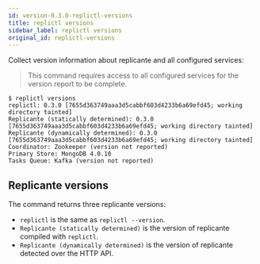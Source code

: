 ```yaml
---
id: version-0.3.0-replictl-versions
title: replictl versions
sidebar_label: replictl versions
original_id: replictl-versions
---
```


Collect version information about replicante and all configured services:

<blockquote class="info">

This command requires access to all configured services for the version report to be complete.

</blockquote>

```text
$ replictl versions
replictl: 0.3.0 [7655d363749aaa3d5cabbf603d4233b6a69efd45; working directory tainted]
Replicante (statically determined): 0.3.0 [7655d363749aaa3d5cabbf603d4233b6a69efd45; working directory tainted]
Replicante (dynamically determined): 0.3.0 [7655d363749aaa3d5cabbf603d4233b6a69efd45; working directory tainted]
Coordinator: Zookeeper (version not reported)
Primary Store: MongoDB 4.0.10
Tasks Queue: Kafka (version not reported)
```

## Replicante versions
The command returns three replicante versions:

  * `replictl` is the same as `replictl --version`.
  * `Replicante (statically determined)` is the version of replicante compiled with `replictl`.
  * `Replicante (dynamically determined)` is the version of replicante detected over the HTTP API.
